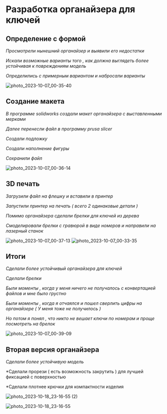 Разработка органайзера для ключей 
==================================
 ## Определение с  формой
*Просмотрели нынешний органайзер  и выявили его недостатки* 

*Искали возможные варианты того , как должна выглядеть более устойчивая к повреждениям  модель* 

*Определились с примерным вариантом и набросали варианты* 

![photo_2023-10-07_00-35-40](https://github.com/ALEXKORNEEV2000/key-holder/assets/85906021/357a8e6b-92bf-4345-8138-775b450a0490)



## Создание макета
*В программе solidworks создали макет органайзера с выставленными мерками*

*Далее перенесли файл в программу prusa slicer*

*Создали подложку*

*Создали  наполнение фигуры*

*Сохранили файл*

![photo_2023-10-07_00-36-14](https://github.com/ALEXKORNEEV2000/key-holder/assets/85906021/cf30caeb-e9f3-4cba-978c-50ba14504c8d)




## 3D печать
*Загрузили файл на флешку и вставили в принтер*

  *Запустили принтер на печать  ( всего 2 одинаковые детали )*
  
  *Помимо органайзера сделали брелки для ключей из дерева*
  
  *Смоделировали брелки с гравюрой в виде номеров  и направили на лазерный станок*
  
![photo_2023-10-07_00-37-13](https://github.com/ALEXKORNEEV2000/key-holder/assets/85906021/bc7027c9-b700-4e97-a3ec-590ef8ba8de3)
![photo_2023-10-07_00-33-35](https://github.com/ALEXKORNEEV2000/key-holder/assets/85906021/956d9453-211e-4f40-a0c0-6ed17aeb9418)



## Итоги
*Сделали более устойчивый органайзера для ключей*

*Сделали брелки*

*Были моменты , когда у меня ничего не получалось с конвертацией файлов и мне было грустно*

*Были  моменты , когда я отчаялся и пошел сверлить цифры  на органайзере ( У меня тоже не получилось )*

*Но потом я понял , что никто не вешает ключи по номерам и проще посмотреть на брелок*

  ![photo_2023-10-07_00-39-09](https://github.com/ALEXKORNEEV2000/key-holder/assets/85906021/cfb8d8df-15a4-4b4d-b795-2d4682c1ff22)


## Вторая версия органайзера 
*Сделали более устойчивую модель*

*Сделали прорези  ( есть возможность закрутить ) для лучшей фиксацией с поверхностью 

*Сделали плотнее крючки для компактности изделия 

![photo_2023-10-18_23-16-55 (2)](https://github.com/ALEXKORNEEV2000/key-holder/assets/85906021/c9f76785-4202-414c-b81b-896c93721905)


![photo_2023-10-18_23-16-55](https://github.com/ALEXKORNEEV2000/key-holder/assets/85906021/0f3f1606-f009-4306-944b-32431b51fa30)



